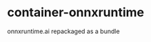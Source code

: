 <!-- Copyright Vespa.ai. Licensed under the terms of the Apache 2.0 license. See LICENSE in the project root. -->
# container-onnxruntime

onnxruntime.ai repackaged as a bundle
